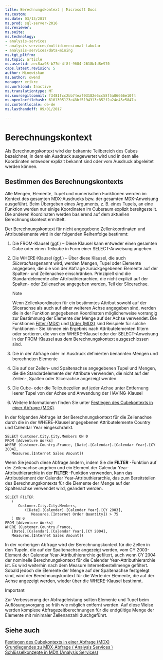 ```yaml
---
title: Berechnungskontext | Microsoft Docs
ms.custom: 
ms.date: 03/13/2017
ms.prod: sql-server-2016
ms.reviewer: 
ms.suite: 
ms.technology:
- analysis-services
- analysis-services/multidimensional-tabular
- analysis-services/data-mining
ms.tgt_pltfrm: 
ms.topic: article
ms.assetid: aec8aa98-b77d-4f8f-9684-2618b1d8e970
caps.latest.revision: 5
author: Minewiskan
ms.author: owend
manager: erikre
ms.workload: Inactive
ms.translationtype: MT
ms.sourcegitcommit: f3481fcc2bb74eaf93182e6cc58f5a06666e10f4
ms.openlocfilehash: 6101305123e48bf5194313c852f2a24e45e5847a
ms.contentlocale: de-de
ms.lasthandoff: 09/01/2017

---
```

# <a name="calculation-context"></a>Berechnungskontext
  Als Berechnungskontext wird der bekannte Teilbereich des Cubes bezeichnet, in dem ein Ausdruck ausgewertet wird und in dem alle Koordinaten entweder explizit bekannt sind oder vom Ausdruck abgeleitet werden können.  
  
## <a name="determining-the-calculation-context"></a>Bestimmen des Berechnungskontexts  
 Alle Mengen, Elemente, Tupel und numerischen Funktionen werden im Kontext des gesamten MDX-Ausdrucks bzw. der gesamten MDX-Anweisung ausgeführt. Beim Übergeben eines Arguments, z. B. eines Tupels, an eine Funktion werden nur einige Koordinaten im Cuberaum explizit bereitgestellt. Die anderen Koordinaten werden basierend auf dem aktuellen Berechnungskontext ermittelt.  
  
 Der Berechnungskontext für nicht angegebene Zellenkoordinaten und Attributelemente wird in der folgenden Reihenfolge bestimmt:  
  
1.  Die FROM-Klausel (ggf.) – Diese Klausel kann entweder einen gesamten Cube oder einen Teilcube in Form einer SELECT-Anweisung angeben.  
  
2.  Die WHERE-Klausel (ggf.) – Über diese Klausel, die auch *Slicerachse*genannt wird, werden Mengen, Tupel oder Elemente angegeben, die die von der Abfrage zurückgegebenen Elemente auf der Spalten- und Zeilenachse einschränken. Prinzipiell sind die Standardelemente aller Attributhierarchien, die nicht explizit auf der Spalten- oder Zeilenachse angegeben werden, Teil der Slicerachse.  
  
    > [!NOTE]  
    >  Wenn Zellenkoordinaten für ein bestimmtes Attribut sowohl auf der Slicerachse als auch auf einer weiteren Achse angegeben sind, werden die in der Funktion angegebenen Koordinaten möglicherweise vorrangig zur Bestimmung der Elemente der Menge auf der Achse verwendet. Die Funktionen [Filter (MDX)](../../../mdx/filter-mdx.md) und [Order (MDX)](../../../mdx/order-mdx.md) sind Beispiele für solche Funktionen – Sie können ein Ergebnis nach Attributelementen filtern oder sortieren, die von der WHERE-Klausel oder der SELECT-Anweisung in der FROM-Klausel aus dem Berechnungskontext ausgeschlossen sind.  
  
3.  Die in der Abfrage oder im Ausdruck definierten benannten Mengen und berechneten Elemente  
  
4.  Die auf der Zeilen- und Spaltenachse angegebenen Tupel und Mengen, die die Standardelemente der Attribute verwenden, die nicht auf der Zeilen-, Spalten oder Slicerachse angezeigt werden  
  
5.  Die Cube- oder die Teilcubezellen auf jeder Achse unter Entfernung leerer Tupel von der Achse und Anwendung der HAVING-Klausel  
  
6.  Weitere Informationen finden Sie unter [Festlegen des Cubekontexts in einer Abfrage &#40;MDX&#41;](../../../analysis-services/multidimensional-models/mdx/establishing-cube-context-in-a-query-mdx.md).  
  
 In der folgenden Abfrage ist der Berechnungskontext für die Zeilenachse durch die in der WHERE-Klausel angegebenen Attributelemente Country und Calendar Year eingeschränkt.  
  
```  
SELECT Customer.City.City.Members ON 0  
FROM [Adventure Works]  
WHERE (Customer.Country.France, [Date].[Calendar].[Calendar Year].[CY 2004],  
   Measures.[Internet Sales Amount])  
```  
  
 Wenn Sie jedoch diese Abfrage ändern, indem Sie die **FILTER** -Funktion auf der Zeilenachse angeben und ein Element der Calendar Year-Attributhierarchie in der **FILTER** -Funktion verwenden, kann das Attributelement der Calendar Year-Attributhierarchie, das zum Bereitstellen des Berechnungskontexts für die Elemente der Menge auf der Spaltenachse verwendet wird, geändert werden.  
  
```  
SELECT FILTER  
   (  
      Customer.City.City.Members,   
         ([Date].[Calendar].[Calendar Year].[CY 2003],  
            Measures.[Internet Order Quantity]) > 75   
   ) ON 0  
FROM [Adventure Works]  
WHERE (Customer.Country.France,  
   [Date].[Calendar].[Calendar Year].[CY 2004],  
   Measures.[Internet Sales Amount])  
```  
  
 In der vorherigen Abfrage wird der Berechnungskontext für die Zellen in den Tupeln, die auf der Spaltenachse angezeigt werden, vom CY 2003-Element der Calendar Year-Attributhierarchie gefiltert, auch wenn CY 2004 der nominelle Berechnungskontext für die Calendar Year-Attributhierarchie ist. Es wird weiterhin nach dem Measure Internetbestellmenge gefiltert. Sobald jedoch die Elemente der Menge auf der Spaltenachse festgelegt sind, wird der Berechnungskontext für die Werte der Elemente, die auf der Achse angezeigt werden, wieder über die WHERE-Klausel bestimmt.  
  
> [!IMPORTANT]  
>  Zur Verbesserung der Abfrageleistung sollten Elemente und Tupel beim Auflösungsvorgang so früh wie möglich entfernt werden. Auf diese Weise werden komplexe Abfragezeitberechnungen für die endgültige Menge der Elemente mit minimaler Zellenanzahl durchgeführt.  
  
## <a name="see-also"></a>Siehe auch  
 [Festlegen des Cubekontexts in einer Abfrage &#40;MDX&#41;](../../../analysis-services/multidimensional-models/mdx/establishing-cube-context-in-a-query-mdx.md)   
 [Grundlegendes zu MDX-Abfrage &#40; Analysis Services &#41;](../../../analysis-services/multidimensional-models/mdx/mdx-query-fundamentals-analysis-services.md)   
 [Schlüsselkonzepte in MDX &#40;Analysis Services&#41;](../../../analysis-services/multidimensional-models/mdx/key-concepts-in-mdx-analysis-services.md)  
  
  

